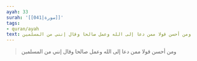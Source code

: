 ```yaml
---
ayah: 33
surah: '[[041|سورة]]'
tags:
- quran/ayah
text: ومن أحسن قولا ممن دعا إلى الله وعمل صالحا وقال إنني من المسلمين
---
```

> ومن أحسن قولا ممن دعا إلى الله وعمل صالحا وقال إنني من المسلمين
